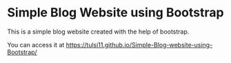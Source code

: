# Simple Blog Website using Bootstrap

This is a simple blog website created with the help of bootstrap.

You can access it at https://tulsi11.github.io/Simple-Blog-website-using-Bootstrap/
